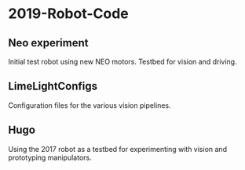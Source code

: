 # 2019-Robot-Code

## Neo experiment

Initial test robot using new NEO motors. Testbed for vision and driving.

## LimeLightConfigs

Configuration files for the various vision pipelines.

## Hugo

Using the 2017 robot as a testbed for experimenting with vision and prototyping manipulators.